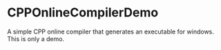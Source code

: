 # CPPOnlineCompilerDemo
A simple CPP online compiler that generates an executable for windows. This is only a demo.
